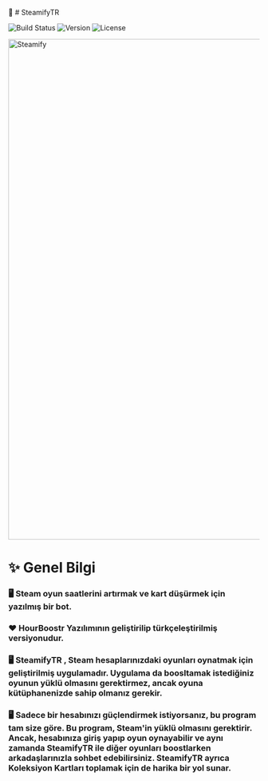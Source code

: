 🚀 # SteamifyTR

![Build Status](https://img.shields.io/badge/build-passing-brightgreen)
![Version](https://img.shields.io/badge/version-1.0.0-blue)
![License](https://img.shields.io/badge/license-MIT-green)


<img width="1535" height="1002" alt="Steamify" src="https://github.com/user-attachments/assets/cee203fc-6d4c-47ed-914e-ad762c71d63a" />

 # ✨ Genel Bilgi
 ### 🖥️ Steam oyun saatlerini artırmak ve kart düşürmek için yazılmış bir bot.
### ❤️ HourBoostr Yazılımının geliştirilip türkçeleştirilmiş versiyonudur.
### 🖥️ SteamifyTR , Steam hesaplarınızdaki oyunları oynatmak için geliştirilmiş uygulamadır. Uygulama da boosltamak istediğiniz oyunun yüklü olmasını gerektirmez, ancak oyuna kütüphanenizde sahip olmanız gerekir.
### 🖥️ Sadece bir hesabınızı güçlendirmek istiyorsanız, bu program tam size göre. Bu program, Steam'in yüklü olmasını gerektirir. Ancak, hesabınıza giriş yapıp oyun oynayabilir ve aynı zamanda SteamifyTR ile diğer oyunları boostlarken arkadaşlarınızla sohbet edebilirsiniz. SteamifyTR ayrıca Koleksiyon Kartları toplamak için de harika bir yol sunar.

